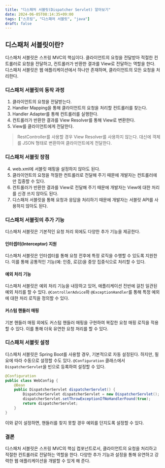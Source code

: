 ```yaml
---
title: "디스패처 서블릿(Dispatcher Servlet) 알아보기"
date: 2024-06-05T08:14:35+09:00
tags: ["스프링", "디스패처 서블릿", "java"]
draft: false
---
```


## 디스패처 서블릿이란?

디스패처 서블릿은 스프링 MVC의 핵심이다. 클라이언트의 요청을 전달받아 적절한 컨트롤러로 요청을 전달하고, 컨트롤러가 반환한 결과를 View로 전달하는 역할을 한다. 디스패처 서블릿은 웹 애플리케이션에서 하나만 존재하며, 클라이언트의 모든 요청을 처리한다.

### 디스패처 서블릿의 동작 과정

1. 클라이언트의 요청을 전달받는다.
2. Handler Mapping을 통해 클라이언트의 요청을 처리할 컨트롤러를 찾는다.
3. Handler Adapter를 통해 컨트롤러를 실행한다.
4. 컨트롤러가 반환한 결과를 View Resolver를 통해 View로 변환한다.
5. View를 클라이언트에게 전달한다.

> RestController를 사용할 경우 View Resolver를 사용하지 않는다. 대신에 객체를 JSON 형태로 변환하여 클라이언트에게 전달한다.

### 디스패처 서블릿 장점

4. web.xml에 서블릿 매핑을 설정하지 않아도 된다.
1. 클라이언트의 요청을 적절한 컨트롤러로 전달해 주기 때문에 개발자는 컨트롤러에만 집중할 수 있다.
1. 컨트롤러가 반환한 결과를 View로 전달해 주기 때문에 개발자는 View에 대한 처리를 신경 쓰지 않아도 된다.
1. 디스패처 서블릿을 통해 요청과 응답을 처리하기 때문에 개발자는 서블릿 API를 사용하지 않아도 된다.

### 디스패처 서블릿의 추가 기능

디스패처 서블릿은 기본적인 요청 처리 외에도 다양한 추가 기능을 제공한다.

#### 인터셉터(Interceptor) 지원

디스패처 서블릿은 인터셉터를 통해 요청 전후에 특정 로직을 수행할 수 있도록 지원한다. 이를 통해 공통적인 기능(예: 인증, 로깅)을 중앙 집중식으로 처리할 수 있다.

#### 예외 처리 기능

디스패처 서블릿은 예외 처리 기능을 내장하고 있어, 애플리케이션 전반에 걸친 일관된 예외 처리를 할 수 있다. `@ControllerAdvice`와 `@ExceptionHandler`를 통해 특정 예외에 대한 처리 로직을 정의할 수 있다.

#### 커스텀 핸들러 매핑

기본 핸들러 매핑 외에도 커스텀 핸들러 매핑을 구현하여 복잡한 요청 매핑 로직을 적용할 수 있다. 이를 통해 더욱 유연한 요청 처리를 할 수 있다.

### 디스패처 서블릿 설정

디스패처 서블릿은 Spring Boot를 사용할 경우, 기본적으로 자동 설정된다. 하지만, 필요에 따라 수동으로 설정할 수도 있다. `@Configuration` 클래스에서 `DispatcherServlet`을 빈으로 등록하여 설정할 수 있다.

```java
@Configuration
public class WebConfig {
    @Bean
    public DispatcherServlet dispatcherServlet() {
        DispatcherServlet dispatcherServlet = new DispatcherServlet();
        dispatcherServlet.setThrowExceptionIfNoHandlerFound(true);
        return dispatcherServlet;
    }
}
```

이와 같이 설정하면, 핸들러를 찾지 못할 경우 예외를 던지도록 설정할 수 있다.

### 결론

디스패처 서블릿은 스프링 MVC의 핵심 컴포넌트로서, 클라이언트의 요청을 처리하고 적절한 컨트롤러로 전달하는 역할을 한다. 다양한 추가 기능과 설정을 통해 유연하고 강력한 웹 애플리케이션을 개발할 수 있게 해 준다.
